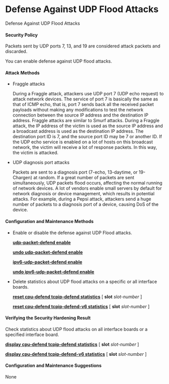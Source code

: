 Defense Against UDP Flood Attacks
=================================

Defense Against UDP Flood Attacks

#### Security Policy

Packets sent by UDP ports 7, 13, and 19 are considered attack packets and discarded.

You can enable defense against UDP flood attacks.


#### Attack Methods

* Fraggle attacks
  
  During a Fraggle attack, attackers use UDP port 7 (UDP echo request) to attack network devices. The service of port 7 is basically the same as that of ICMP echo, that is, port 7 sends back all the received packet payloads without making any modifications to test the network connection between the source IP address and the destination IP address. Fraggle attacks are similar to Smurf attacks. During a Fraggle attack, the IP address of the victim is used as the source IP address and a broadcast address is used as the destination IP address. The destination port ID is 7, and the source port ID may be 7 or another ID. If the UDP echo service is enabled on a lot of hosts on this broadcast network, the victim will receive a lot of response packets. In this way, the victim is attacked.
* UDP diagnosis port attacks
  
  Packets are sent to a diagnosis port (7-echo, 13-daytime, or 19-Chargen) at random. If a great number of packets are sent simultaneously, UDP packets flood occurs, affecting the normal running of network devices. A lot of vendors enable small servers by default for network diagnosis or device management, which results in potential attacks. For example, during a Pepsi attack, attackers send a huge number of packets to a diagnosis port of a device, causing DoS of the device.

#### Configuration and Maintenance Methods

* Enable or disable the defense against UDP Flood attacks.
  
  [**udp-packet-defend enable**](cmdqueryname=udp-packet-defend+enable)
  
  [**undo udp-packet-defend enable**](cmdqueryname=undo+udp-packet-defend+enable)
  
  [**ipv6-udp-packet-defend enable**](cmdqueryname=ipv6-udp-packet-defend+enable)
  
  [**undo ipv6-udp-packet-defend enable**](cmdqueryname=undo+ipv6-udp-packet-defend+enable)
* Delete statistics about UDP flood attacks on a specific or all interface boards.
  
  [**reset cpu-defend tcpip-defend statistics**](cmdqueryname=reset+cpu-defend+tcpip-defend+statistics) [ **slot** *slot-number* ]
  
  [**reset cpu-defend tcpip-defend-v6 statistics**](cmdqueryname=reset+cpu-defend+tcpip-defend-v6+statistics) [ **slot** *slot-number* ]

#### Verifying the Security Hardening Result

Check statistics about UDP flood attacks on all interface boards or a specified interface board.

[**display cpu-defend tcpip-defend statistics**](cmdqueryname=display+cpu-defend+tcpip-defend+statistics) [ **slot** *slot-number* ]

[**display cpu-defend tcpip-defend-v6 statistics**](cmdqueryname=display+cpu-defend+tcpip-defend-v6+statistics) [ **slot** *slot-number* ]


#### Configuration and Maintenance Suggestions

None